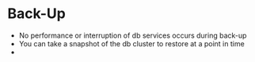 
# Back-Up
- No performance or interruption of db services occurs during back-up
- You can take a snapshot of the db cluster to restore at a point in time
- 